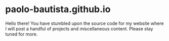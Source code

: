 # paolo-bautista.github.io
Hello there! You have stumbled upon the source code for my website where I will post a handful of projects and miscellaneous content. Please stay tuned for more.
